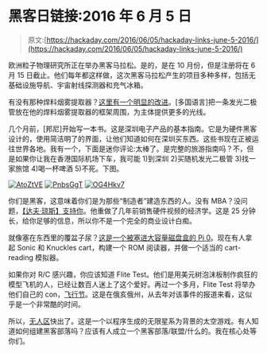 # 黑客日链接:2016 年 6 月 5 日

> 原文:[https://hackaday.com/2016/06/05/hackaday-links-june-5-2016/](https://hackaday.com/2016/06/05/hackaday-links-june-5-2016/)

欧洲粒子物理研究所正在举办黑客马拉松。是的，是在 10 月份，但是注册将在 6 月 15 日截止。他们每年都这样做，这次黑客马拉松产生的项目多种多样，包括无基础设施导航、宇宙射线探测器和充气冰箱。

有没有那种焊料烟雾提取器？[这里有一个明显的改进](https://www.flickr.com/photos/24125157@N00/26713348174/)。[多国语言]把一条发光二极管放在他的焊料烟雾提取器的框架周围，为主体提供更多的光线。

几个月前，[邦尼]开始写一本书。这是深圳电子产品的基本指南。它是为硬件黑客设计的，使用简洁明了的界面，让他们知道如何在深圳买东西。这些书现在正被运往世界各地。我有一个，下面是迷你评论:太棒了。是完整的旅游指南吗？不，但是如果你让我在香港国际机场下车，我可能 1)到深圳 2)买随机发光二极管 3)找一家旅馆 4)喝一杯啤酒 5)不死。下图。

 [![AtoZtVE](../Images/6b11a9a6546c946b7817b74ef6e3aa35.png "AtoZtVE")](https://hackaday.com/2016/06/05/hackaday-links-june-5-2016/atoztve/)  [![PnbsGgT](../Images/97e5039f006208bc324d349605b22c61.png "PnbsGgT")](https://hackaday.com/2016/06/05/hackaday-links-june-5-2016/pnbsggt/)  [![OG4Hkv7](../Images/b78390aeb91e65cc7f72f55a1077ae7f.png "OG4Hkv7")](https://hackaday.com/2016/06/05/hackaday-links-june-5-2016/og4hkv7/) 

你们是黑客，这意味着你们是为那些“制造者”建造东西的人。没有 MBA？没问题，[【达夫·琼斯】支持你](https://www.youtube.com/watch?v=UwrkfHadeQQ)。他重做了几年前销售硬件视频的经济学。这是 25 分钟长，给你足够的信息，所以你不是一个完全的商业设计白痴。

就像塞在东西里的覆盆子尿？[这是一个被塞进大容量磁盘盒的 Pi 0](https://hackaday.io/project/11955-mega-pi)。现在有人拿起 Sonic 和 Knuckles cart，构建一个 ROM 阅读器，并做一个适当的 cart-reading 模拟器。

如果你对 R/C 感兴趣，你应该知道 Flite Test。他们是用美元树泡沫板制作疯狂的模型飞机的人，已经让数百人迷上了这个爱好。再过一个多月，Flite Test 将举办他们自己的 con，[飞行节](http://flitefest.com/)。这是在俄亥俄州，从去年对该事件的报道来看，这似乎是一个非常酷的时间。

所以，[无人区](http://www.no-mans-sky.com/)快出了。这是一个以程序生成的无限星系为背景的太空游戏。有人知道如何组建黑客部落吗？应该有人成立一个黑客部落/联盟/什么的。我在核心处等你们。